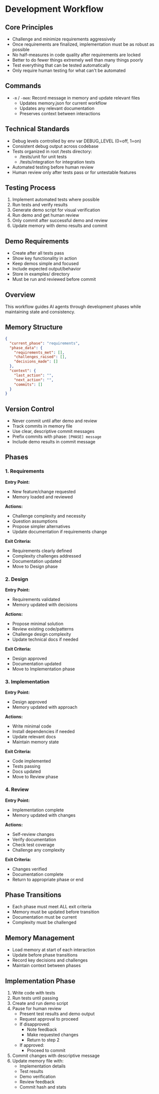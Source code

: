 # Development Workflow

## Core Principles
- Challenge and minimize requirements aggressively
- Once requirements are finalized, implementation must be as robust as possible
- No half-measures in code quality after requirements are locked
- Better to do fewer things extremely well than many things poorly
- Test everything that can be tested automatically
- Only require human testing for what can't be automated

## Commands
- `-m` / `-mem`: Record message in memory and update relevant files
  - Updates memory.json for current workflow
  - Updates any relevant documentation
  - Preserves context between interactions

## Technical Standards
- Debug levels controlled by env var DEBUG_LEVEL (0=off, 1=on)
- Consistent debug output across codebase
- Tests organized in root /tests directory:
  - /tests/unit for unit tests
  - /tests/integration for integration tests
- Automated testing before human review
- Human review only after tests pass or for untestable features

## Testing Process
1. Implement automated tests where possible
2. Run tests and verify results
3. Generate demo script for visual verification
4. Run demo and get human review
5. Only commit after successful demo and review
6. Update memory with demo results and commit

## Demo Requirements
- Create after all tests pass
- Show key functionality in action
- Keep demos simple and focused
- Include expected output/behavior
- Store in examples/ directory
- Must be run and reviewed before commit

## Overview
This workflow guides AI agents through development phases while maintaining state and consistency.

## Memory Structure
```json
{
  "current_phase": "requirements",
  "phase_data": {
    "requirements_met": [],
    "challenges_raised": [],
    "decisions_made": []
  },
  "context": {
    "last_action": "",
    "next_action": "",
    "commits": []
  }
}
```

## Version Control
- Never commit until after demo and review
- Track commits in memory file
- Use clear, descriptive commit messages
- Prefix commits with phase: `[PHASE] message`
- Include demo results in commit message

## Phases

### 1. Requirements
**Entry Point:**
- New feature/change requested
- Memory loaded and reviewed

**Actions:**
- Challenge complexity and necessity
- Question assumptions
- Propose simpler alternatives
- Update documentation if requirements change

**Exit Criteria:**
- Requirements clearly defined
- Complexity challenges addressed
- Documentation updated
- Move to Design phase

### 2. Design
**Entry Point:**
- Requirements validated
- Memory updated with decisions

**Actions:**
- Propose minimal solution
- Review existing code/patterns
- Challenge design complexity
- Update technical docs if needed

**Exit Criteria:**
- Design approved
- Documentation updated
- Move to Implementation phase

### 3. Implementation
**Entry Point:**
- Design approved
- Memory updated with approach

**Actions:**
- Write minimal code
- Install dependencies if needed
- Update relevant docs
- Maintain memory state

**Exit Criteria:**
- Code implemented
- Tests passing
- Docs updated
- Move to Review phase

### 4. Review
**Entry Point:**
- Implementation complete
- Memory updated with changes

**Actions:**
- Self-review changes
- Verify documentation
- Check test coverage
- Challenge any complexity

**Exit Criteria:**
- Changes verified
- Documentation complete
- Return to appropriate phase or end

## Phase Transitions
- Each phase must meet ALL exit criteria
- Memory must be updated before transition
- Documentation must be current
- Complexity must be challenged

## Memory Management
- Load memory at start of each interaction
- Update before phase transitions
- Record key decisions and challenges
- Maintain context between phases 

## Implementation Phase

1. Write code with tests
2. Run tests until passing
3. Create and run demo script
4. Pause for human review
   - Present test results and demo output
   - Request approval to proceed
   - If disapproved:
     - Note feedback
     - Make requested changes
     - Return to step 2
   - If approved:
     - Proceed to commit
5. Commit changes with descriptive message
6. Update memory file with:
   - Implementation details
   - Test results
   - Demo verification
   - Review feedback
   - Commit hash and stats 